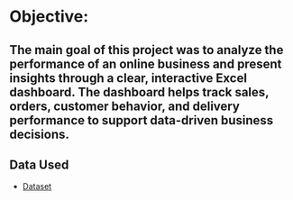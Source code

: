 # Objective:
## The main goal of this project was to analyze the performance of an online business and present insights through a clear, interactive Excel dashboard. The dashboard helps track sales, orders, customer behavior, and delivery performance to support data-driven business decisions.
## Data Used
- <a href = "https://github.com/sudipto18/Dashboard---E-Commerce-Business-/blob/main/Dashboard%20-%20E-Commerce%20Business%20-%201st%20project.xlsx:">Dataset </a>

